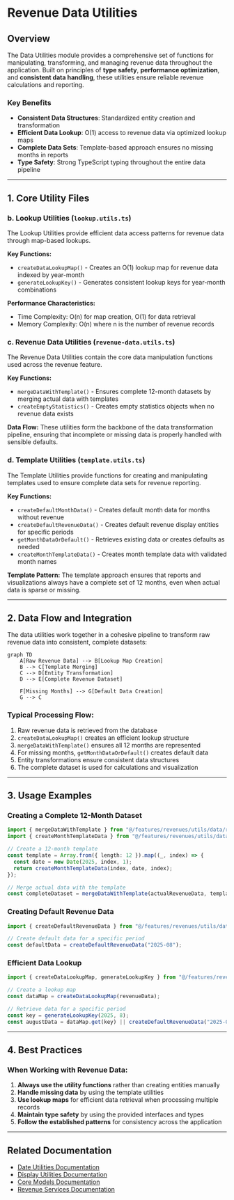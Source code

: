 # Revenue Data Utilities

## Overview

The Data Utilities module provides a comprehensive set of functions for manipulating, transforming, and managing revenue data throughout the application. Built on principles of **type safety**, **performance optimization**, and **consistent data handling**, these utilities ensure reliable revenue calculations and reporting.

### Key Benefits
- **Consistent Data Structures**: Standardized entity creation and transformation
- **Efficient Data Lookup**: O(1) access to revenue data via optimized lookup maps
- **Complete Data Sets**: Template-based approach ensures no missing months in reports
- **Type Safety**: Strong TypeScript typing throughout the entire data pipeline

---

## 1. Core Utility Files


### b. **Lookup Utilities** (`lookup.utils.ts`)

The Lookup Utilities provide efficient data access patterns for revenue data through map-based lookups.

**Key Functions:**
- `createDataLookupMap()` - Creates an O(1) lookup map for revenue data indexed by year-month
- `generateLookupKey()` - Generates consistent lookup keys for year-month combinations

**Performance Characteristics:**
- Time Complexity: O(n) for map creation, O(1) for data retrieval
- Memory Complexity: O(n) where n is the number of revenue records

### c. **Revenue Data Utilities** (`revenue-data.utils.ts`)

The Revenue Data Utilities contain the core data manipulation functions used across the revenue feature.

**Key Functions:**
- `mergeDataWithTemplate()` - Ensures complete 12-month datasets by merging actual data with templates
- `createEmptyStatistics()` - Creates empty statistics objects when no revenue data exists

**Data Flow:**
These utilities form the backbone of the data transformation pipeline, ensuring that incomplete or missing data is properly handled with sensible defaults.

### d. **Template Utilities** (`template.utils.ts`)

The Template Utilities provide functions for creating and manipulating templates used to ensure complete data sets for revenue reporting.

**Key Functions:**
- `createDefaultMonthData()` - Creates default month data for months without revenue
- `createDefaultRevenueData()` - Creates default revenue display entities for specific periods
- `getMonthDataOrDefault()` - Retrieves existing data or creates defaults as needed
- `createMonthTemplateData()` - Creates month template data with validated month names

**Template Pattern:**
The template approach ensures that reports and visualizations always have a complete set of 12 months, even when actual data is sparse or missing.

---

## 2. Data Flow and Integration

The data utilities work together in a cohesive pipeline to transform raw revenue data into consistent, complete datasets:

```mermaid
graph TD
    A[Raw Revenue Data] --> B[Lookup Map Creation]
    B --> C[Template Merging]
    C --> D[Entity Transformation]
    D --> E[Complete Revenue Dataset]
    
    F[Missing Months] --> G[Default Data Creation]
    G --> C
```

### Typical Processing Flow:

1. Raw revenue data is retrieved from the database
2. `createDataLookupMap()` creates an efficient lookup structure
3. `mergeDataWithTemplate()` ensures all 12 months are represented
4. For missing months, `getMonthDataOrDefault()` creates default data
5. Entity transformations ensure consistent data structures
6. The complete dataset is used for calculations and visualization

---

## 3. Usage Examples

### Creating a Complete 12-Month Dataset

```typescript
import { mergeDataWithTemplate } from "@/features/revenues/utils/data/revenue-data.utils";
import { createMonthTemplateData } from "@/features/revenues/utils/data/template.utils";

// Create a 12-month template
const template = Array.from({ length: 12 }).map((_, index) => {
  const date = new Date(2025, index, 1);
  return createMonthTemplateData(index, date, index);
});

// Merge actual data with the template
const completeDataset = mergeDataWithTemplate(actualRevenueData, template);
```

### Creating Default Revenue Data

```typescript
import { createDefaultRevenueData } from "@/features/revenues/utils/data/template.utils";

// Create default data for a specific period
const defaultData = createDefaultRevenueData("2025-08");
```

### Efficient Data Lookup

```typescript
import { createDataLookupMap, generateLookupKey } from "@/features/revenues/utils/data/lookup.utils";

// Create a lookup map
const dataMap = createDataLookupMap(revenueData);

// Retrieve data for a specific period
const key = generateLookupKey(2025, 8);
const augustData = dataMap.get(key) || createDefaultRevenueData("2025-08");
```

---

## 4. Best Practices

### When Working with Revenue Data:

1. **Always use the utility functions** rather than creating entities manually
2. **Handle missing data** by using the template utilities
3. **Use lookup maps** for efficient data retrieval when processing multiple records
4. **Maintain type safety** by using the provided interfaces and types
5. **Follow the established patterns** for consistency across the application

---

## Related Documentation
- [Date Utilities Documentation](../date/README.md)
- [Display Utilities Documentation](../display/README.md)
- [Core Models Documentation](../../core/README.md)
- [Revenue Services Documentation](../../services/README.md)
